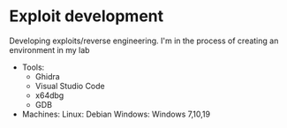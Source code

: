 # Exploit development 

Developing exploits/reverse engineering. I'm in the process of creating an environment in my lab
* Tools: 
    * Ghidra
    * Visual Studio Code
    * x64dbg
    * GDB
* Machines:
    Linux: Debian
    Windows: Windows 7,10,19